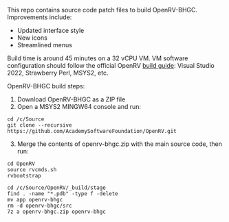 This repo contains source code patch files to build OpenRV-BHGC. Improvements include:  
  
- Updated interface style  
- New icons  
- Streamlined menus  
  
Build time is around 45 minutes on a 32 vCPU VM. VM software configuration should follow the official OpenRV [build guide](https://github.com/AcademySoftwareFoundation/OpenRV/blob/main/docs/build_system/config_windows.md): Visual Studio 2022, Strawberry Perl, MSYS2, etc.  
  
OpenRV-BHGC build steps:  
  
1. Download OpenRV-BHGC as a ZIP file  
2. Open a MSYS2 MINGW64 console and run:  
```
cd /c/Source  
git clone --recursive https://github.com/AcademySoftwareFoundation/OpenRV.git
```
3. Merge the contents of openrv-bhgc.zip with the main source code, then run:
```
cd OpenRV
source rvcmds.sh  
rvbootstrap
```
```
cd /c/Source/OpenRV/_build/stage  
find . -name "*.pdb" -type f -delete
mv app openrv-bhgc
rm -d openrv-bhgc/src
7z a openrv-bhgc.zip openrv-bhgc
```
